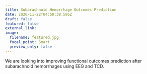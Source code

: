 ```yaml
---
title: Subarachnoid Hemorrhage Outcomes Prediction
date: 2020-11-22T04:50:38.586Z
draft: false
featured: false
external_link: 
image:
  filename: featured.jpg
  focal_point: Smart
  preview_only: false
---
```

We are looking into improving functional outcomes prediction after subarachnoid hemorrhages using EEG and TCD.

